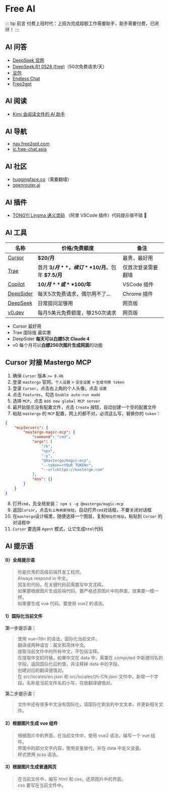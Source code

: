 # Free AI

::: tip 前言
付费上班时代：上班为完成超额工作需要助手，助手需要付费，已闭环！
:::

## AI 问答

- [DeepSeek 官网](https://chat.deepseek.com/)
- [DeepSeek:R1 0528 (free)](https://openrouter.ai/chat?models=deepseek/deepseek-r1-0528:free)（50次免费请求/天）
- [豆包](https://www.doubao.com/chat)
- [Endless Chat](https://e11.free-chat.asia/)
- [Free2gpt](https://chat1.free2gpt.com/)

## AI 阅读

- [Kimi 会阅读文件的 AI 助手](https://kimi.moonshot.cn/)

## AI 导航

- [nav.free2gpt.com](https://nav.free2gpt.com/)
- [ic.free-chat.asia](https://ic.free-chat.asia/)

## AI 社区

- [huggingface.co](https://huggingface.co)（需要翻墙）
- [openrouter.ai](https://openrouter.ai/models)

## AI 插件

- [TONGYI Lingma 通义灵码](https://lingma.aliyun.com/) （阿里 VSCode 插件）代码提示很不错 :tada:

## AI 工具

| 名称                                                                   | 价格/免费额度                                     | 备注               |
| ---------------------------------------------------------------------- | ------------------------------------------------- | ------------------ |
| [Cursor](https://cursor.com/cn)                                        | **$20/月**                                        | 最贵，最好用       |
| [Trae](https://trae.ai/) <Badge text="国际版" type="warning"/>         | 首月 **$3/月**，续订 **$10/月**。包年 **$7.5/月** | 仅首次登录需要翻墙 |
| [Copilot](https://www.microsoft.com/zh-cn/microsoft-365/copilot/meet-copilot)                          | **$10/月** 或 **$100/年**                         | VSCode 插件        |
| [DeepSider](https://deepsider.ai/) <Badge text="免费" type="tip"/>     | 每天5次免费请求，偶尔用不了...                    | Chrome 插件        |
| [DeepSeek](https://chat.deepseek.com/) <Badge text="免费" type="tip"/> | 日常提问足够用                                    | 网页版             |
| [v0.dev](https://v0.dev/) <Badge text="免费" type="tip"/>              | 每月5美元免费额度，够250次请求                    | 网页版             |

- Cursor 最好用
- Trae 国际版 最实惠
- DeepSider **每天可以白嫖5次 Claude 4**
- v0 每个月可以**白嫖250次图片生成网面**的功能
   
## Cursor 对接 Mastergo MCP

1. 确保 `Cursor` 版本 `>= 0.46`
2. 登录 `mastergo` 官网，`个人设置` > `安全设置` > `生成令牌 token`
3. 登录 `Cursor`，点击右上角的个人头像，点击 `设置`
4. 点击 `Features`，勾选 `Enable auto-run mode`
5. 选择 `MCP`，点击 `Add new global MCP server`
6. 最开始提示没有配置文件，点击 `Create` 按钮，自动创建一个空的配置文件
7. 粘贴 `mastergo` 的 `MCP` 配置，网上的都不对，必须这么写，替换你的 `token`：

```json
{
    "mcpServers": {
        "mastergo-magic-mcp": {
            "command": "cmd",
            "args": [
                "/k",
                "npx",
                "-y",
                "@mastergo/magic-mcp",
                "--token=<YOUR TOKEN>",
                "--url=https://mastergo.com"
            ],
            "env": {}
        }
    }
}
```
8. 打开`cmd`，先全局安装： `npm i -g @mastergo/magic-mcp`
9. 返回`Cursor`，点击`右上角刷新按钮`，自动打开`cmd`对话框，不要关闭对话框
10. 在`mastergo`设计稿里，随便选择一个图层，复制`地址栏地址`，粘贴到 `Cursor` 的对话框中
11. `Cursor` 要选择 `Agent` 模式，让它生成`html`代码

## AI 提示语

#### 0）全局提示语

> 你是优秀的高级前端开发工程师。  
> Always respond in 中文。  
> 回复的代码，在关键代码前需要写中文注释。  
> 如果要根据图片生成前端代码，要严格还原图片中的界面，效果要一模一样。  
> 如果要生成 vue 代码，要使用 vue2 的语法。

#### 1）国际化当前文件

第一步提示语：

> 使用 vue-i18n 的语法，国际化当前文件。  
> 翻译成两种语言：英文和简体中文。  
> 提取当前文件中的所有中文，不包括注释。  
> 在提取中文的时候，如果中文在 data 中，需要在 computed 中新建同名的字段，返回国际化后的值，并注释掉 data 中的字段。  
> 创建对应的翻译键值对。  
> 在 src/locales/en.json 和 src/locales/zh-CN.json 文件中，新增一个字段，名称是当前文件名的小写，存放翻译键值对。

第二步提示语：

> 文件中还有很多中文没有国际化，请国际化剩余的中文文本，并更新相关文件。

#### 2）根据图片生成 vue 组件

> 根据图片中的界面，在当前文件中，使用 vue2 语法，编写一个 vue 组件。  
> 界面中的部分文字内容，使用变量替代，并在 data 中定义变量。  
> 样式使用 scss 语法。

#### 3）根据图片生成普通网页

> 在当前文件中，编写 html 和 css，还原图片中的界面。  
> css 要写在当前文件中。
